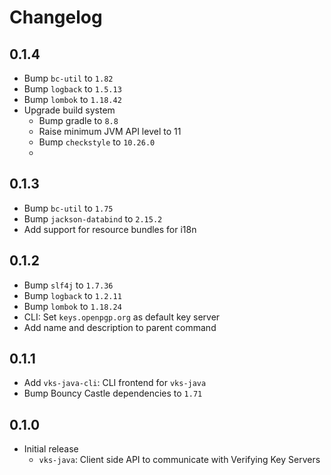 <!--
SPDX-FileCopyrightText: 2022 Paul Schaub <vanitasvitae@fsfe.org>

SPDX-License-Identifier: Apache-2.0
-->

# Changelog

## 0.1.4
- Bump `bc-util` to `1.82`
- Bump `logback` to `1.5.13`
- Bump `lombok` to `1.18.42`
- Upgrade build system
  - Bump gradle to `8.8`
  - Raise minimum JVM API level to 11
  - Bump `checkstyle` to `10.26.0`
  - 

## 0.1.3
- Bump `bc-util` to `1.75`
- Bump `jackson-databind` to `2.15.2`
- Add support for resource bundles for i18n

## 0.1.2
- Bump `slf4j` to `1.7.36`
- Bump `logback` to `1.2.11`
- Bump `lombok` to `1.18.24`
- CLI: Set `keys.openpgp.org` as default key server
- Add name and description to parent command

## 0.1.1
- Add `vks-java-cli`: CLI frontend for `vks-java`
- Bump Bouncy Castle dependencies to `1.71`

## 0.1.0
- Initial release
  - `vks-java`: Client side API to communicate with Verifying Key Servers
